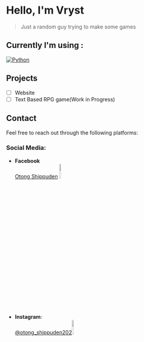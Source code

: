 # Hello, I'm Vryst
> Just a random guy trying to make some games

## Currently I'm using :
[![Python](https://skillicons.dev/icons?i=python)](https://skillicons.dev)

## Projects

- [ ] Website
- [ ] Text Based RPG game(Work in Progress)

## Contact

Feel free to reach out through the following platforms:

### Social Media:

- **Facebook**
<br>[Otong Shippuden](https://www.facebook.com/profile.php?id=100091790475863&mibextid=ZbWKwL) <img src="https://upload.wikimedia.org/wikipedia/commons/5/51/Facebook_f_logo_%282019%29.svg" width="10%" height="auto">



- **Instagram**: <br>[@otong_shippuden202](https://www.instagram.com/otong_shippuden202/)<img src="https://upload.wikimedia.org/wikipedia/commons/9/95/Instagram_logo_2022.svg" width="10%" height="auto">
